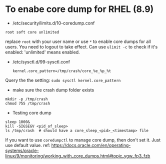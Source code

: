 # To enabe core dump for RHEL (8.9)

* /etc/security/limits.d/10-coredump.conf
```
root soft core unlimited
```

replace `root` with your user name or use `*` to enable core dumps for all users.
You need to logout to take effect.
Can use `ulimit -c` to check if it's enabled: 'unlimited' means enabled.

* /etc/sysctl.d/99-sysctl.conf
  ```
  kernel.core_pattern=/tmp/crash/core_%e_%p_%t
  ```
Query the the setting: `sudo sysctl kernel.core_pattern`

* make sure the crash dump folder exists
```
mkdir -p /tmp/crash
chmod 755 /tmp/crash
```

* Testing core dump
```
sleep 1000&
kill -SIGSEGV <pid_of_sleep>
ls /tmp/crash  # should have a core_sleep_<pid>_<timestamp> file
```

  If you want to use `coredumpctl` to manage core dump, then don't set it. Just use default value.
  ref: https://docs.oracle.com/en/operating-systems/oracle-linux/9/monitoring/working_with_core_dumps.html#topic_ygw_fp3_fzb
